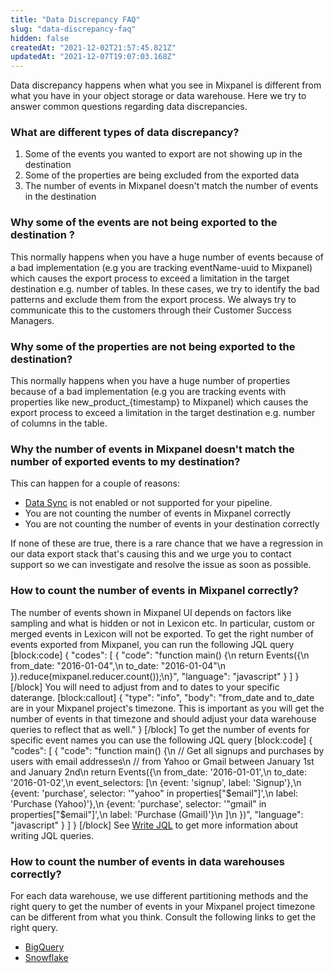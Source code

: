 ```yaml
---
title: "Data Discrepancy FAQ"
slug: "data-discrepancy-faq"
hidden: false
createdAt: "2021-12-02T21:57:45.821Z"
updatedAt: "2021-12-07T19:07:03.168Z"
---
```

Data discrepancy happens when what you see in Mixpanel is different from what you have in your object storage or data warehouse. Here we try to answer common questions regarding data discrepancies.

### What are different types of data discrepancy?
1. Some of the events you wanted to export are not showing up in the destination
2. Some of the properties are being excluded from the exported data
3. The number of events in Mixpanel doesn't match the number of events in the destination

### Why some of the events are not being exported to the destination ?
This normally happens when you have a huge number of events because of a bad implementation (e.g you are tracking eventName-uuid to Mixpanel) which causes the export process to exceed a limitation in the target destination e.g. number of tables. In these cases, we try to identify the bad patterns and exclude them from the export process. We always try to communicate this to the customers through their Customer Success Managers.

### Why some of the properties are not being exported to the destination?
This normally happens when you have a huge number of properties because of a bad implementation (e.g you are tracking events with properties like new_product_{timestamp} to Mixpanel) which causes the export process to exceed a limitation in the target destination e.g. number of columns in the table.

### Why the number of events in Mixpanel doesn't match the number of exported events to my destination?
This can happen for a couple of reasons:
- [Data Sync](doc:schematized-export-pipeline#data-sync) is not enabled or not supported for your pipeline.
- You are not counting the number of events in Mixpanel correctly
- You are not counting the number of events in your destination correctly

If none of these are true, there is a rare chance that we have a regression in our data export stack that's causing this and we urge you to contact support so we can investigate and resolve the issue as soon as possible.

### How to count the number of events in Mixpanel correctly?
The number of events shown in Mixpanel UI depends on factors like sampling and what is hidden or not in Lexicon etc. In particular, custom or merged events in Lexicon will not be exported. To get the right number of events exported from Mixpanel, you can run the following JQL query
[block:code]
{
  "codes": [
    {
      "code": "function main() {\n  return Events({\n    from_date: \"2016-01-04\",\n    to_date: \"2016-01-04\"\n  }).reduce(mixpanel.reducer.count());\n}",
      "language": "javascript"
    }
  ]
}
[/block]
You will need to adjust from and to dates to your specific daterange. 
[block:callout]
{
  "type": "info",
  "body": "from_date and to_date are in your Mixpanel project's timezone. This is important as you will get the number of events in that timezone and should adjust your data warehouse queries to reflect that as well."
}
[/block]
To get the number of events for specific event names you can use the following JQL query
[block:code]
{
  "codes": [
    {
      "code": "function main() {\n  // Get all signups and purchases by users with email addresses\n  // from Yahoo or Gmail between January 1st and January 2nd\n  return Events({\n    from_date: '2016-01-01',\n    to_date: '2016-01-02',\n    event_selectors: [\n        {event: 'signup', label: 'Signup'},\n        {event: 'purchase', selector: '\"yahoo\" in properties[\"$email\"]',\n            label: 'Purchase (Yahoo)'},\n        {event: 'purchase', selector: '\"gmail\" in properties[\"$email\"]',\n            label: 'Purchase (Gmail)'}\n    ]\n  })",
      "language": "javascript"
    }
  ]
}
[/block]
See [Write JQL](doc:jql-language-reference) to get more information about writing JQL queries.

### How to count the number of events in data warehouses correctly?
For each data warehouse, we use different partitioning methods and the right query to get the number of events in your Mixpanel project timezone can be different from what you think. Consult the following links to get the right query.
- [BigQuery](doc:mixpanel-bigquery-export-design#getting-the-number-of-events-in-each-day) 
- [Snowflake](doc:mixpanel-snowflake-export#getting-the-number-of-events-in-each-day)